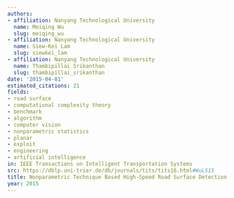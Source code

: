 ```yaml
---
authors:
- affiliation: Nanyang Technological University
  name: Meiqing Wu
  slug: meiqing_wu
- affiliation: Nanyang Technological University
  name: Siew-Kei Lam
  slug: siewkei_lam
- affiliation: Nanyang Technological University
  name: Thambipillai Srikanthan
  slug: thambipillai_srikanthan
date: '2015-04-01'
estimated_citations: 21
fields:
- road surface
- computational complexity theory
- benchmark
- algorithm
- computer vision
- nonparametric statistics
- planar
- exploit
- engineering
- artificial intelligence
in: IEEE Transactions on Intelligent Transportation Systems
src: https://dblp.uni-trier.de/db/journals/tits/tits16.html#WuLS15
title: Nonparametric Technique Based High-Speed Road Surface Detection
year: 2015
---
```

